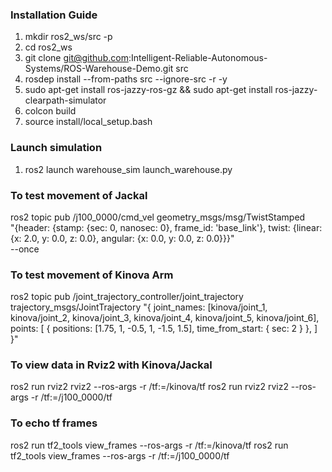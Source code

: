 ### Installation Guide

1. mkdir ros2_ws/src -p
2. cd ros2_ws
3. git clone git@github.com:Intelligent-Reliable-Autonomous-Systems/ROS-Warehouse-Demo.git src
4. rosdep install --from-paths src --ignore-src -r -y
5. sudo apt-get install ros-jazzy-ros-gz && sudo apt-get install ros-jazzy-clearpath-simulator
6. colcon build
7. source install/local_setup.bash 

### Launch simulation
1. ros2 launch warehouse_sim launch_warehouse.py

### To test movement of Jackal
ros2 topic pub /j100_0000/cmd_vel geometry_msgs/msg/TwistStamped \
"{header: {stamp: {sec: 0, nanosec: 0}, frame_id: 'base_link'}, twist: {linear: {x: 2.0, y: 0.0, z: 0.0}, angular: {x: 0.0, y: 0.0, z: 0.0}}}" \
--once


### To test movement of Kinova Arm

ros2 topic pub /joint_trajectory_controller/joint_trajectory trajectory_msgs/JointTrajectory "{
  joint_names: [kinova/joint_1, kinova/joint_2, kinova/joint_3, kinova/joint_4, kinova/joint_5, kinova/joint_6],
  points: [
    { positions: [1.75, 1, -0.5, 1, -1.5, 1.5], time_from_start: { sec: 2 } },
  ]
}"

### To view data in Rviz2 with Kinova/Jackal
ros2 run rviz2 rviz2 --ros-args -r /tf:=/kinova/tf
ros2 run rviz2 rviz2 --ros-args -r /tf:=/j100_0000/tf

### To echo tf frames
ros2 run tf2_tools view_frames --ros-args -r /tf:=/kinova/tf
ros2 run tf2_tools view_frames --ros-args -r /tf:=/j100_0000/tf